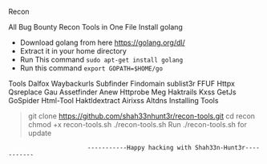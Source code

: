 Recon

All Bug Bounty Recon Tools in One File
Install golang
* Download golang from here https://golang.org/dl/
* Extract it in your home directory
* Run This command ```sudo apt-get install golang```
* Run this command ```export GOPATH=$HOME/go```



Tools
Dalfox
Waybackurls
Subfinder
Findomain
sublist3r
FFUF
Httpx
Qsreplace
Gau
Assetfinder
Anew
Httprobe
Meg
Haktrails
Kxss
GetJs
GoSpider
Html-Tool
Haktldextract
Airixss
Altdns
Installing Tools
> git clone https://github.com/shah33nhunt3r/recon-tools.git
> cd recon
> chmod +x recon-tools.sh
> ./recon-tools.sh
Run ./recon-tools.sh for update


                          -----------Happy hacking with Shah33n-Hunt3r-----------
